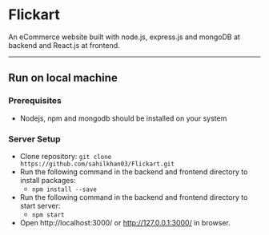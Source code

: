 # Flickart

An eCommerce website built with node.js, express.js and mongoDB at backend and React.js at frontend.

---

## Run on local machine

### Prerequisites

- Nodejs, npm and mongodb should be installed on your system

### Server Setup

- Clone repository: `git clone https://github.com/sahilkhan03/Flickart.git`
- Run the following command in the backend and frontend directory to install packages:
  - `npm install --save`
- Run the following command in the backend and frontend directory to start server:
  - `npm start`
- Open http://localhost:3000/ or http://127.0.0.1:3000/ in browser.
